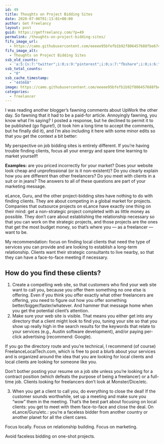 ```yaml
---
id: 49
title: Thoughts on Project Bidding Sites
date: 2020-07-06T01:13:01+00:00
author: Get Freelancy
layout: post
guid: https://getfreelancy.com/?p=49
permalink: /thoughts-on-project-bidding-sites/
fifu_image_url:
  - https://camo.githubusercontent.com/eeeee95bfefb1b92f806457688fbe67cd98d1040/68747470733a2f2f692e696d6775722e636f6d2f413659304d47722e6a7067
fifu_image_alt:
  - Thoughts on Project Bidding Sites
ssb_old_counts:
  - 'a:5:{s:7:"twitter";i:0;s:9:"pinterest";i:0;s:7:"fbshare";i:0;s:6:"reddit";i:0;s:6:"tumblr";i:0;}'
ssb_total_counts:
  - "0"
ssb_cache_timestamp:
  - "445668"
image: https://camo.githubusercontent.com/eeeee95bfefb1b92f806457688fbe67cd98d1040/68747470733a2f2f692e696d6775722e636f6d2f413659304d47722e6a7067
categories:
  - freelancer
---
```

I was reading another blogger’s fawning comments about UpWork the other day. So fawning that it had to be a paid-for article. Annoyingly fawning, you know what I’m saying? I posted a response, but he declined to permit it to be published (go figure!), (it took him a long time to accept the comments, but he finally did it), and I’m also including it here with some minor edits so that you get the context a bit better:

My perspective on job bidding sites is entirely different. If you’re having trouble finding clients, focus all your energy and spare time learning to market yourself!

**Examples:** are you priced incorrectly for your market? Does your website look cheap and unprofessional (or is it non-existent)? Do you clearly explain how you are different than other freelancers? Do you meet with clients in a suit or in jeans? The answers to all of these questions are part of your marketing message.

eLance, Guru, and the other project-bidding sites have nothing to do with finding clients. They are about competing in a global market for projects. Companies that outsource projects on eLance have exactly one thing on their mind: get a non-strategic project completed with as little money as possible. They don’t care about establishing the relationship necessary so that you can work on the strategic projects, and those projects are the ones that get the most budget money, so that’s where you — as a freelancer — want to be.

My recommendation: focus on finding local clients that need the type of services you can provide and are looking to establish a long-term relationship. Clients want their strategic consultants to live nearby, so that they can have a face-to-face meeting if necessary.

## 

## How do you find these clients?

  1. Create a compelling web site, so that customers who find your web site want to call you, because you offer them something no one else is offering. Even if you think you offer exactly what other freelancers are offering, you need to figure out how you offer something better/bigger/faster/whatever. And hammer that message home when you get the potential client’s attention.
  2. Make sure your web site is visible. That means you either get into any directory that a client might look to find you, tuning your site so that you show up really high in the search results for the keywords that relate to your services (e.g., Austin software development), and/or paying per-click advertising (recommend: Google).

If you go the directory route and you’re technical, I recommend (of course) FreelanceLocalTech.com, which is free to post a blurb about your services and is organized around the idea that you are looking for local clients and local clients are looking for someone like you.

Don’t bother posting your resume on a job site unless you’re looking for a contract position (which defeats the purpose of being a freelancer) or a full-time job. Clients looking for freelancers don’t look at Monster/Dice/etc.

<ol start="3">
  <li>
    When you get a client to call you, do everything to close the deal! If the customer sounds worthwhile, set up a meeting and make sure you “wow” them in the meeting. That’s the best part about focusing on local clients: you get to meet with them face-to-face and close the deal. On eLance/Guru/etc.: you’re a faceless bidder from another country or another planet for all the client cares.
  </li>
</ol>

Focus locally. Focus on relationship building. Focus on marketing.

Avoid faceless bidding on one-shot projects.
